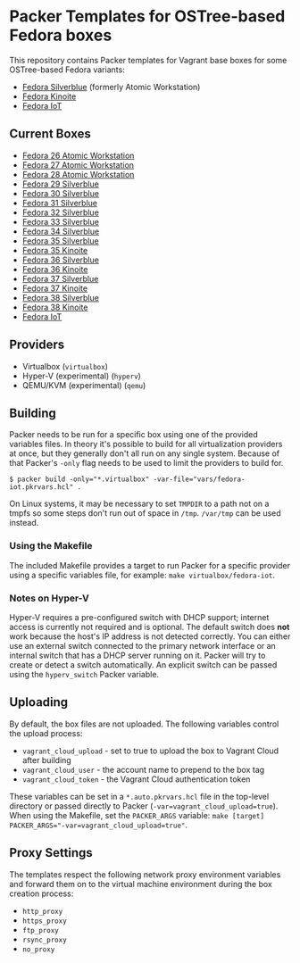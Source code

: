 # Packer Templates for OSTree-based Fedora boxes
This repository contains Packer templates for Vagrant base boxes for some
OSTree-based Fedora variants:

* [Fedora Silverblue](https://silverblue.fedoraproject.org/) (formerly Atomic Workstation)
* [Fedora Kinoite](https://kinoite.fedoraproject.org/)
* [Fedora IoT](https://iot.fedoraproject.org/)

## Current Boxes
* [Fedora 26 Atomic Workstation](https://app.vagrantup.com/fkrull/boxes/fedora26-atomic-workstation)
* [Fedora 27 Atomic Workstation](https://app.vagrantup.com/fkrull/boxes/fedora27-atomic-workstation)
* [Fedora 28 Atomic Workstation](https://app.vagrantup.com/fkrull/boxes/fedora28-atomic-workstation)
* [Fedora 29 Silverblue](https://app.vagrantup.com/fkrull/boxes/fedora29-silverblue)
* [Fedora 30 Silverblue](https://app.vagrantup.com/fkrull/boxes/fedora30-silverblue)
* [Fedora 31 Silverblue](https://app.vagrantup.com/fkrull/boxes/fedora31-silverblue)
* [Fedora 32 Silverblue](https://app.vagrantup.com/fkrull/boxes/fedora32-silverblue)
* [Fedora 33 Silverblue](https://app.vagrantup.com/fkrull/boxes/fedora33-silverblue)
* [Fedora 34 Silverblue](https://app.vagrantup.com/fkrull/boxes/fedora34-silverblue)
* [Fedora 35 Silverblue](https://app.vagrantup.com/fkrull/boxes/fedora35-silverblue)
* [Fedora 35 Kinoite](https://app.vagrantup.com/fkrull/boxes/fedora35-kinoite)
* [Fedora 36 Silverblue](https://app.vagrantup.com/fkrull/boxes/fedora36-silverblue)
* [Fedora 36 Kinoite](https://app.vagrantup.com/fkrull/boxes/fedora36-kinoite)
* [Fedora 37 Silverblue](https://app.vagrantup.com/fkrull/boxes/fedora37-silverblue)
* [Fedora 37 Kinoite](https://app.vagrantup.com/fkrull/boxes/fedora37-kinoite)
* [Fedora 38 Silverblue](https://app.vagrantup.com/fkrull/boxes/fedora38-silverblue)
* [Fedora 38 Kinoite](https://app.vagrantup.com/fkrull/boxes/fedora38-kinoite)
* [Fedora IoT](https://app.vagrantup.com/fkrull/boxes/fedora-iot)

## Providers
* Virtualbox (`virtualbox`)
* Hyper-V (experimental) (`hyperv`)
* QEMU/KVM (experimental) (`qemu`)

## Building
Packer needs to be run for a specific box using one of the provided variables files.
In theory it's possible to build for all virtualization providers at once, but they
generally don't all run on any single system. Because of that Packer's `-only` flag
needs to be used to limit the providers to build for.

```shell
$ packer build -only="*.virtualbox" -var-file="vars/fedora-iot.pkrvars.hcl" .
```

On Linux systems, it may be necessary to set `TMPDIR` to a path not on a tmpfs so
some steps don't run out of space in `/tmp`. `/var/tmp` can be used instead.

### Using the Makefile
The included Makefile provides a target to run Packer for a specific provider using
a specific variables file, for example: `make virtualbox/fedora-iot`.

### Notes on Hyper-V
Hyper-V requires a pre-configured switch with DHCP support; internet access is currently not
required and is optional. The default switch does **not** work because the host's IP address is not
detected correctly. You can either use an external switch connected to the primary network interface
or an internal switch that has a DHCP server running on it. Packer will try to create or detect
a switch automatically. An explicit switch can be passed using the `hyperv_switch` Packer variable.

## Uploading
By default, the box files are not uploaded. The following variables control the
upload process:

* `vagrant_cloud_upload` - set to true to upload the box to Vagrant Cloud after building
* `vagrant_cloud_user` - the account name to prepend to the box tag
* `vagrant_cloud_token` - the Vagrant Cloud authentication token

These variables can be set in a `*.auto.pkrvars.hcl` file in the top-level directory
or passed directly to Packer (`-var=vagrant_cloud_upload=true`). When using the Makefile,
set the `PACKER_ARGS` variable: `make [target] PACKER_ARGS="-var=vagrant_cloud_upload=true"`.

## Proxy Settings
The templates respect the following network proxy environment variables
and forward them on to the virtual machine environment during the box creation
process:

* `http_proxy`
* `https_proxy`
* `ftp_proxy`
* `rsync_proxy`
* `no_proxy`
